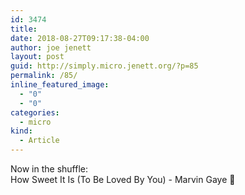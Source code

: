 ```yaml
---
id: 3474
title: 
date: 2018-08-27T09:17:38-04:00
author: joe jenett
layout: post
guid: http://simply.micro.jenett.org/?p=85
permalink: /85/
inline_featured_image:
  - "0"
  - "0"
categories:
  - micro
kind:
  - Article
---
```

Now in the shuffle:  
How Sweet It Is (To Be Loved By You) - Marvin Gaye 🎵